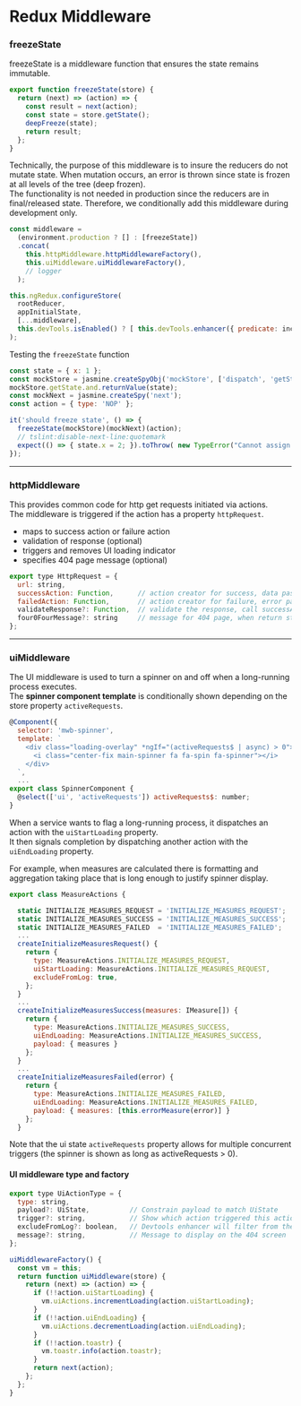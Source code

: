 # Redux Middleware

### **freezeState**

freezeState is a middleware function that ensures the state remains immutable.  

```javascript
export function freezeState(store) {
  return (next) => (action) => {
    const result = next(action);
    const state = store.getState();
    deepFreeze(state);
    return result;
  };
}
```

Technically, the purpose of this middleware is to insure the reducers do not mutate state. When mutation occurs, an error is thrown since state is frozen at all levels of the tree (deep frozen).  
The functionality is not needed in production since the reducers are in final/released state. Therefore, we conditionally add this middleware during development only.  

```javascript
const middleware =
  (environment.production ? [] : [freezeState])
  .concat(
    this.httpMiddleware.httpMiddlewareFactory(),
    this.uiMiddleware.uiMiddlewareFactory(),
    // logger
  );

this.ngRedux.configureStore(
  rootReducer,
  appInitialState,
  [...middleware],
  this.devTools.isEnabled() ? [ this.devTools.enhancer({ predicate: includeActions }) ] : []
);
```

Testing the `freezeState` function
```javascript
const state = { x: 1 };
const mockStore = jasmine.createSpyObj('mockStore', ['dispatch', 'getState']);
mockStore.getState.and.returnValue(state);
const mockNext = jasmine.createSpy('next');
const action = { type: 'NOP' };

it('should freeze state', () => {
  freezeState(mockStore)(mockNext)(action);
  // tslint:disable-next-line:quotemark
  expect(() => { state.x = 2; }).toThrow( new TypeError("Cannot assign to read only property 'x' of object '[object Object]'"));
});
```
-------------------

### **httpMiddleware**

This provides common code for http get requests initiated via actions.  
The middleware is triggered if the action has a property `httpRequest`.
- maps to success action or failure action
- validation of response (optional)
- triggers and removes UI loading indicator
- specifies 404 page message (optional)

```javascript
export type HttpRequest = {
  url: string,
  successAction: Function,      // action creator for success, data passed in
  failedAction: Function,       // action creator for failure, error passed in
  validateResponse?: Function,  // validate the response, call successAction or failedAction
  four0FourMessage?: string     // message for 404 page, when return status is 404
};
```

-------------------

### **uiMiddleware**

The UI middleware is used to turn a spinner on and off when a long-running process executes.  
The **spinner component template** is conditionally shown depending on the store property `activeRequests`.   

```javascript
@Component({
  selector: 'mwb-spinner',
  template: `
    <div class="loading-overlay" *ngIf="(activeRequests$ | async) > 0">
      <i class="center-fix main-spinner fa fa-spin fa-spinner"></i>
    </div>
  `,
  ...
export class SpinnerComponent {
  @select(['ui', 'activeRequests']) activeRequests$: number;
}
```
When a service wants to flag a long-running process, it dispatches an action with the `uiStartLoading` property.  
It then signals completion by dispatching another action with the `uiEndLoading` property.

For example, when measures are calculated there is formatting and aggregation taking place that is long enough to justify spinner display. 

```javascript
export class MeasureActions {

  static INITIALIZE_MEASURES_REQUEST = 'INITIALIZE_MEASURES_REQUEST';
  static INITIALIZE_MEASURES_SUCCESS = 'INITIALIZE_MEASURES_SUCCESS';
  static INITIALIZE_MEASURES_FAILED  = 'INITIALIZE_MEASURES_FAILED';
  ...
  createInitializeMeasuresRequest() {
    return {
      type: MeasureActions.INITIALIZE_MEASURES_REQUEST,
      uiStartLoading: MeasureActions.INITIALIZE_MEASURES_REQUEST,
      excludeFromLog: true,
    };
  }
  ...
  createInitializeMeasuresSuccess(measures: IMeasure[]) {
    return {
      type: MeasureActions.INITIALIZE_MEASURES_SUCCESS,
      uiEndLoading: MeasureActions.INITIALIZE_MEASURES_SUCCESS,
      payload: { measures }
    };
  }
  ...
  createInitializeMeasuresFailed(error) {
    return {
      type: MeasureActions.INITIALIZE_MEASURES_FAILED,
      uiEndLoading: MeasureActions.INITIALIZE_MEASURES_FAILED,
      payload: { measures: [this.errorMeasure(error)] }
    };
  }
```

Note that the ui state `activeRequests` property allows for multiple concurrent triggers (the spinner is shown as long as activeRequests > 0).

#### UI middleware type and factory 

```javascript
export type UiActionType = {
  type: string,
  payload?: UiState,          // Constrain payload to match UiState
  trigger?: string,           // Show which action triggered this action
  excludeFromLog?: boolean,   // Devtools enhancer will filter from the log
  message?: string,           // Message to display on the 404 screen
};

uiMiddlewareFactory() {
  const vm = this;
  return function uiMiddleware(store) {
    return (next) => (action) => {
      if (!!action.uiStartLoading) {
        vm.uiActions.incrementLoading(action.uiStartLoading);
      }
      if (!!action.uiEndLoading) {
        vm.uiActions.decrementLoading(action.uiEndLoading);
      }
      if (!!action.toastr) {
        vm.toastr.info(action.toastr);
      }
      return next(action);
    };
  };
}
```
